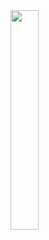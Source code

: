<img align="center" width="30%" src="https://github-readme-stats.vercel.app/api/top-langs/?username=Stellouche&theme=blue-green" />
<!---
Stellouche/Stellouche is a ✨ special ✨ repository because its `README.md` (this file) appears on your GitHub profile.
You can click the Preview link to take a look at your changes.
--->
